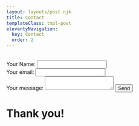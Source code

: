 ```yaml
---
layout: layouts/post.njk
title: Contact
templateClass: tmpl-post
eleventyNavigation:
  key: Contact
  order: 2
---
```

<form action="https://formspree.io/mpzyleon" method="POST">
          <br>
          <label>
            Your Name:
            <input type="text" name="name">
            </label>
            <br>
        <label>
          Your email:
          <input type="text" name="_replyto">
          </label>
          <br>
          <label>
          Your message:
          <textarea name="message"></textarea>
          </label>
          <button type="submit" class="button">Send</button>
            <h1 class="thanks">Thank you!</h1>
          </form>
